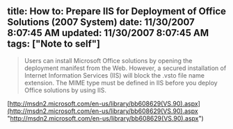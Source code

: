 title: How to: Prepare IIS for Deployment of Office Solutions (2007 System)
date: 11/30/2007 8:07:45 AM
updated: 11/30/2007 8:07:45 AM
tags: ["Note to self"]
---
> Users can install Microsoft Office solutions by opening the deployment manifest from the Web. However, a secured installation of Internet Information Services (IIS) will block the .vsto file name extension. The MIME type must be defined in IIS before you deploy Office solutions by using IIS.

[http://msdn2.microsoft.com/en-us/library/bb608629(VS.90).aspx](http://msdn2.microsoft.com/en-us/library/bb608629(VS.90).aspx "http://msdn2.microsoft.com/en-us/library/bb608629(VS.90).aspx")
